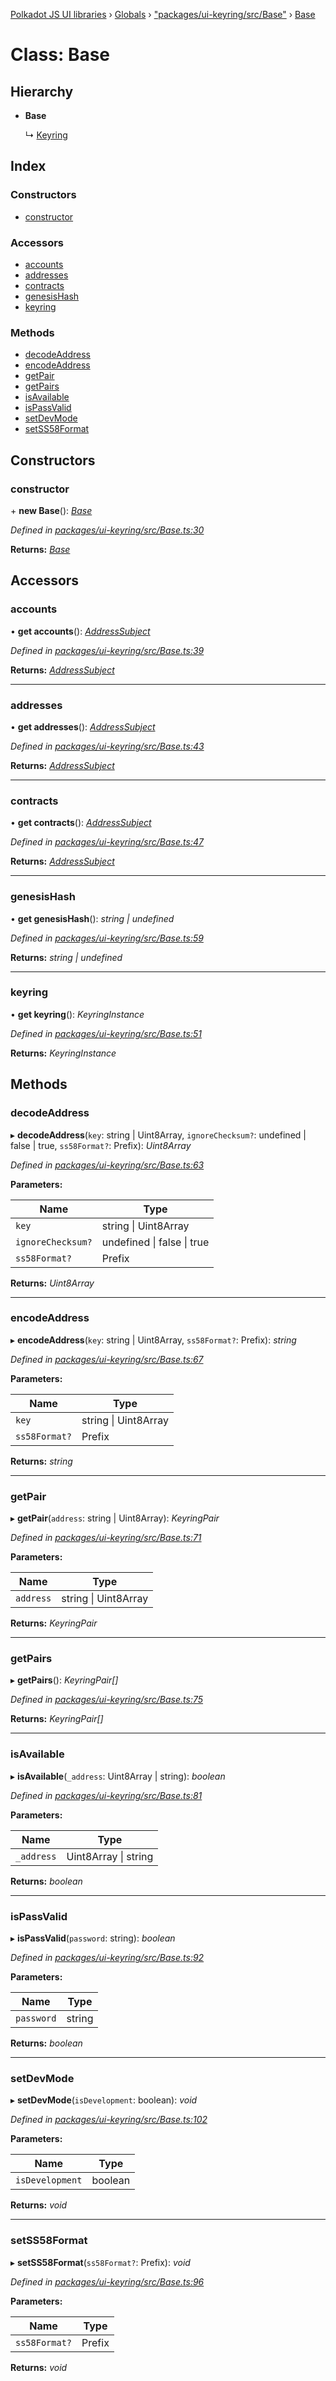 [Polkadot JS UI libraries](../README.md) › [Globals](../globals.md) › ["packages/ui-keyring/src/Base"](../modules/_packages_ui_keyring_src_base_.md) › [Base](_packages_ui_keyring_src_base_.base.md)

# Class: Base

## Hierarchy

* **Base**

  ↳ [Keyring](_packages_ui_keyring_src_keyring_.keyring.md)

## Index

### Constructors

* [constructor](_packages_ui_keyring_src_base_.base.md#constructor)

### Accessors

* [accounts](_packages_ui_keyring_src_base_.base.md#accounts)
* [addresses](_packages_ui_keyring_src_base_.base.md#addresses)
* [contracts](_packages_ui_keyring_src_base_.base.md#contracts)
* [genesisHash](_packages_ui_keyring_src_base_.base.md#genesishash)
* [keyring](_packages_ui_keyring_src_base_.base.md#keyring)

### Methods

* [decodeAddress](_packages_ui_keyring_src_base_.base.md#decodeaddress)
* [encodeAddress](_packages_ui_keyring_src_base_.base.md#encodeaddress)
* [getPair](_packages_ui_keyring_src_base_.base.md#getpair)
* [getPairs](_packages_ui_keyring_src_base_.base.md#getpairs)
* [isAvailable](_packages_ui_keyring_src_base_.base.md#isavailable)
* [isPassValid](_packages_ui_keyring_src_base_.base.md#ispassvalid)
* [setDevMode](_packages_ui_keyring_src_base_.base.md#setdevmode)
* [setSS58Format](_packages_ui_keyring_src_base_.base.md#setss58format)

## Constructors

###  constructor

\+ **new Base**(): *[Base](_packages_ui_keyring_src_base_.base.md)*

*Defined in [packages/ui-keyring/src/Base.ts:30](https://github.com/polkadot-js/ui/blob/44bf1f42/packages/ui-keyring/src/Base.ts#L30)*

**Returns:** *[Base](_packages_ui_keyring_src_base_.base.md)*

## Accessors

###  accounts

• **get accounts**(): *[AddressSubject](../interfaces/_packages_ui_keyring_src_observable_types_.addresssubject.md)*

*Defined in [packages/ui-keyring/src/Base.ts:39](https://github.com/polkadot-js/ui/blob/44bf1f42/packages/ui-keyring/src/Base.ts#L39)*

**Returns:** *[AddressSubject](../interfaces/_packages_ui_keyring_src_observable_types_.addresssubject.md)*

___

###  addresses

• **get addresses**(): *[AddressSubject](../interfaces/_packages_ui_keyring_src_observable_types_.addresssubject.md)*

*Defined in [packages/ui-keyring/src/Base.ts:43](https://github.com/polkadot-js/ui/blob/44bf1f42/packages/ui-keyring/src/Base.ts#L43)*

**Returns:** *[AddressSubject](../interfaces/_packages_ui_keyring_src_observable_types_.addresssubject.md)*

___

###  contracts

• **get contracts**(): *[AddressSubject](../interfaces/_packages_ui_keyring_src_observable_types_.addresssubject.md)*

*Defined in [packages/ui-keyring/src/Base.ts:47](https://github.com/polkadot-js/ui/blob/44bf1f42/packages/ui-keyring/src/Base.ts#L47)*

**Returns:** *[AddressSubject](../interfaces/_packages_ui_keyring_src_observable_types_.addresssubject.md)*

___

###  genesisHash

• **get genesisHash**(): *string | undefined*

*Defined in [packages/ui-keyring/src/Base.ts:59](https://github.com/polkadot-js/ui/blob/44bf1f42/packages/ui-keyring/src/Base.ts#L59)*

**Returns:** *string | undefined*

___

###  keyring

• **get keyring**(): *KeyringInstance*

*Defined in [packages/ui-keyring/src/Base.ts:51](https://github.com/polkadot-js/ui/blob/44bf1f42/packages/ui-keyring/src/Base.ts#L51)*

**Returns:** *KeyringInstance*

## Methods

###  decodeAddress

▸ **decodeAddress**(`key`: string | Uint8Array, `ignoreChecksum?`: undefined | false | true, `ss58Format?`: Prefix): *Uint8Array*

*Defined in [packages/ui-keyring/src/Base.ts:63](https://github.com/polkadot-js/ui/blob/44bf1f42/packages/ui-keyring/src/Base.ts#L63)*

**Parameters:**

Name | Type |
------ | ------ |
`key` | string &#124; Uint8Array |
`ignoreChecksum?` | undefined &#124; false &#124; true |
`ss58Format?` | Prefix |

**Returns:** *Uint8Array*

___

###  encodeAddress

▸ **encodeAddress**(`key`: string | Uint8Array, `ss58Format?`: Prefix): *string*

*Defined in [packages/ui-keyring/src/Base.ts:67](https://github.com/polkadot-js/ui/blob/44bf1f42/packages/ui-keyring/src/Base.ts#L67)*

**Parameters:**

Name | Type |
------ | ------ |
`key` | string &#124; Uint8Array |
`ss58Format?` | Prefix |

**Returns:** *string*

___

###  getPair

▸ **getPair**(`address`: string | Uint8Array): *KeyringPair*

*Defined in [packages/ui-keyring/src/Base.ts:71](https://github.com/polkadot-js/ui/blob/44bf1f42/packages/ui-keyring/src/Base.ts#L71)*

**Parameters:**

Name | Type |
------ | ------ |
`address` | string &#124; Uint8Array |

**Returns:** *KeyringPair*

___

###  getPairs

▸ **getPairs**(): *KeyringPair[]*

*Defined in [packages/ui-keyring/src/Base.ts:75](https://github.com/polkadot-js/ui/blob/44bf1f42/packages/ui-keyring/src/Base.ts#L75)*

**Returns:** *KeyringPair[]*

___

###  isAvailable

▸ **isAvailable**(`_address`: Uint8Array | string): *boolean*

*Defined in [packages/ui-keyring/src/Base.ts:81](https://github.com/polkadot-js/ui/blob/44bf1f42/packages/ui-keyring/src/Base.ts#L81)*

**Parameters:**

Name | Type |
------ | ------ |
`_address` | Uint8Array &#124; string |

**Returns:** *boolean*

___

###  isPassValid

▸ **isPassValid**(`password`: string): *boolean*

*Defined in [packages/ui-keyring/src/Base.ts:92](https://github.com/polkadot-js/ui/blob/44bf1f42/packages/ui-keyring/src/Base.ts#L92)*

**Parameters:**

Name | Type |
------ | ------ |
`password` | string |

**Returns:** *boolean*

___

###  setDevMode

▸ **setDevMode**(`isDevelopment`: boolean): *void*

*Defined in [packages/ui-keyring/src/Base.ts:102](https://github.com/polkadot-js/ui/blob/44bf1f42/packages/ui-keyring/src/Base.ts#L102)*

**Parameters:**

Name | Type |
------ | ------ |
`isDevelopment` | boolean |

**Returns:** *void*

___

###  setSS58Format

▸ **setSS58Format**(`ss58Format?`: Prefix): *void*

*Defined in [packages/ui-keyring/src/Base.ts:96](https://github.com/polkadot-js/ui/blob/44bf1f42/packages/ui-keyring/src/Base.ts#L96)*

**Parameters:**

Name | Type |
------ | ------ |
`ss58Format?` | Prefix |

**Returns:** *void*
